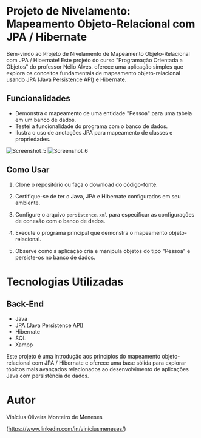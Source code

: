  # Projeto de Nivelamento: Mapeamento Objeto-Relacional com JPA / Hibernate

Bem-vindo ao Projeto de Nivelamento de Mapeamento Objeto-Relacional com JPA / Hibernate! Este projeto do curso "Programação Orientada a Objetos" do professor Nélio Alves. oferece uma aplicação simples que explora os conceitos fundamentais de mapeamento objeto-relacional usando JPA (Java Persistence API) e Hibernate.

## Funcionalidades

- Demonstra o mapeamento de uma entidade "Pessoa" para uma tabela em um banco de dados.
- Testei a funcionalidade do programa com o banco de dados.
- Ilustra o uso de anotações JPA para mapeamento de classes e propriedades.

![Screenshot_5](https://github.com/vinimeneses/test-JPA/assets/142733323/013498f3-5929-47e1-a2a5-5974a2a1eea4)
![Screenshot_6](https://github.com/vinimeneses/test-JPA/assets/142733323/33b6e857-f648-4b4f-b74b-db84217e1928)


## Como Usar

1. Clone o repositório ou faça o download do código-fonte.

2. Certifique-se de ter o Java, JPA e Hibernate configurados em seu ambiente.

3. Configure o arquivo `persistence.xml` para especificar as configurações de conexão com o banco de dados.

4. Execute o programa principal que demonstra o mapeamento objeto-relacional.

5. Observe como a aplicação cria e manipula objetos do tipo "Pessoa" e persiste-os no banco de dados.
 
# Tecnologias Utilizadas

## Back-End

- Java
- JPA (Java Persistence API)
- Hibernate
- SQL
- Xampp

Este projeto é uma introdução aos princípios do mapeamento objeto-relacional com JPA / Hibernate e oferece uma base sólida para explorar tópicos mais avançados relacionados ao desenvolvimento de aplicações Java com persistência de dados.


# Autor

Vinícius Oliveira Monteiro de Meneses

(https://www.linkedin.com/in/viníciusmeneses/)
